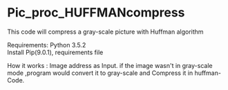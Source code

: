 # Pic_proc_HUFFMANcompress
This code will compress a gray-scale picture with Huffman algorithm


Requirements:
Python 3.5.2
<br>Install Pip(9.0.1), requirements file

How it works :
Image address as Input. 
if the image wasn't in gray-scale mode ,program would convert it to gray-scale and Compress it in huffman-Code.
